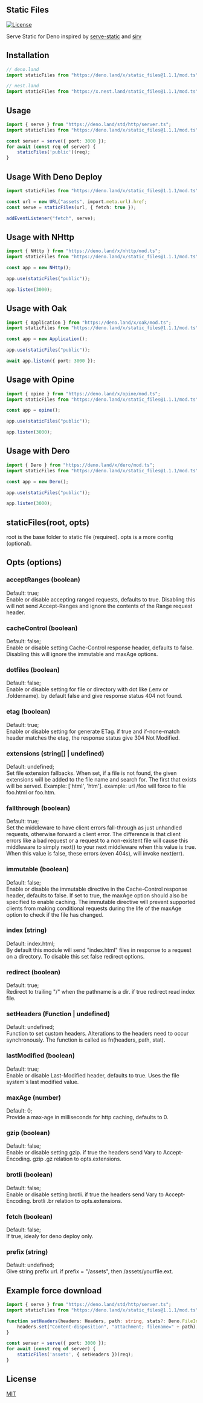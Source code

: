 ## Static Files

[![License](https://img.shields.io/:license-mit-blue.svg)](http://badges.mit-license.org)

Serve Static for Deno inspired by [serve-static](https://github.com/expressjs/serve-static) and [sirv](https://github.com/lukeed/sirv)

## Installation
```ts
// deno.land
import staticFiles from "https://deno.land/x/static_files@1.1.1/mod.ts";

// nest.land
import staticFiles from "https://x.nest.land/static_files@1.1.1/mod.ts";
```
## Usage
```ts
import { serve } from "https://deno.land/std/http/server.ts";
import staticFiles from "https://deno.land/x/static_files@1.1.1/mod.ts";

const server = serve({ port: 3000 });
for await (const req of server) {
    staticFiles('public')(req);
}
```
## Usage With Deno Deploy
```ts
import staticFiles from "https://deno.land/x/static_files@1.1.1/mod.ts";

const url = new URL("assets", import.meta.url).href;
const serve = staticFiles(url, { fetch: true });

addEventListener("fetch", serve);
```
## Usage with NHttp
```ts
import { NHttp } from "https://deno.land/x/nhttp/mod.ts";
import staticFiles from "https://deno.land/x/static_files@1.1.1/mod.ts";

const app = new NHttp();

app.use(staticFiles("public"));

app.listen(3000);

```

## Usage with Oak
```ts
import { Application } from "https://deno.land/x/oak/mod.ts";
import staticFiles from "https://deno.land/x/static_files@1.1.1/mod.ts";

const app = new Application();

app.use(staticFiles("public"));

await app.listen({ port: 3000 });
```
## Usage with Opine
```ts
import { opine } from "https://deno.land/x/opine/mod.ts";
import staticFiles from "https://deno.land/x/static_files@1.1.1/mod.ts";

const app = opine();

app.use(staticFiles("public"));

app.listen(3000);
```
## Usage with Dero
```ts
import { Dero } from "https://deno.land/x/dero/mod.ts";
import staticFiles from "https://deno.land/x/static_files@1.1.1/mod.ts";

const app = new Dero();

app.use(staticFiles("public"));

app.listen(3000);
```

## staticFiles(root, opts)
root is the base folder to static file (required). opts is a more config (optional).

## Opts (options)
### acceptRanges (boolean)
Default: true;<br>
Enable or disable accepting ranged requests, defaults to true. Disabling this will not send Accept-Ranges and ignore the contents of the Range request header.
### cacheControl (boolean)
Default: false;<br>
Enable or disable setting Cache-Control response header, defaults to false. Disabling this will ignore the immutable and maxAge options.
### dotfiles (boolean)
Default: false;<br>
Enable or disable setting for file or directory with dot like (.env or .foldername). by default false and give response status 404 not found.
### etag (boolean)
Default: true;<br>
Enable or disable setting for generate ETag. if true and if-none-match header matches the etag, the response status give 304 Not Modified.
### extensions (string[] | undefined)
Default: undefined;<br>
Set file extension fallbacks. When set, if a file is not found, the given extensions will be added to the file name and search for. The first that exists will be served. Example: ['html', 'htm']. example: url /foo will force to file foo.html or foo.htm.
### fallthrough (boolean)
Default: true;<br>
Set the middleware to have client errors fall-through as just unhandled requests, otherwise forward a client error. The difference is that client errors like a bad request or a request to a non-existent file will cause this middleware to simply next() to your next middleware when this value is true. When this value is false, these errors (even 404s), will invoke next(err).
### immutable (boolean)
Default: false;<br>
Enable or disable the immutable directive in the Cache-Control response header, defaults to false. If set to true, the maxAge option should also be specified to enable caching. The immutable directive will prevent supported clients from making conditional requests during the life of the maxAge option to check if the file has changed.
### index (string)
Default: index.html;<br>
By default this module will send "index.html" files in response to a request on a directory. To disable this set false redirect options.
### redirect (boolean)
Default: true;<br>
Redirect to trailing "/" when the pathname is a dir. if true redirect read index file.
### setHeaders (Function | undefined)
Default: undefined;<br>
Function to set custom headers. Alterations to the headers need to occur synchronously. The function is called as fn(headers, path, stat).
### lastModified (boolean)
Default: true;<br>
Enable or disable Last-Modified header, defaults to true. Uses the file system's last modified value.
### maxAge (number)
Default: 0;<br>
Provide a max-age in milliseconds for http caching, defaults to 0.
### gzip (boolean)
Default: false;<br>
Enable or disable setting gzip. if true the headers send Vary to Accept-Encoding. gzip .gz relation to opts.extensions.
### brotli (boolean)
Default: false;<br>
Enable or disable setting brotli. if true the headers send Vary to Accept-Encoding. brotli .br relation to opts.extensions.
### fetch (boolean)
Default: false;<br>
If true, idealy for deno deploy only.
### prefix (string)
Default: undefined;<br>
Give string prefix url. if prefix = "/assets", then /assets/yourfile.ext.

## Example force download
```ts
import { serve } from "https://deno.land/std/http/server.ts";
import staticFiles from "https://deno.land/x/static_files@1.1.1/mod.ts";

function setHeaders(headers: Headers, path: string, stats?: Deno.FileInfo) {
    headers.set("Content-disposition", "attachment; filename=" + path);
}

const server = serve({ port: 3000 });
for await (const req of server) {
    staticFiles('assets', { setHeaders })(req);
}
```

## License

[MIT](LICENSE)



